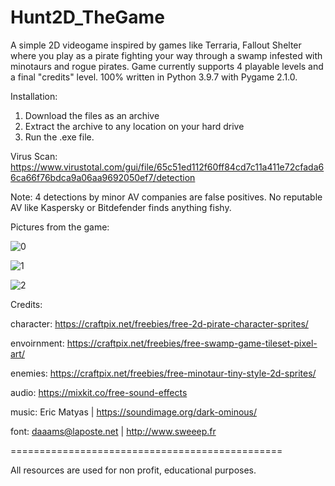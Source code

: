 # Hunt2D_TheGame
A simple 2D videogame inspired by games like Terraria, Fallout Shelter where you play as a pirate fighting your way through a swamp infested with minotaurs and rogue pirates. Game currently supports 4 playable levels and a final "credits" level. 100% written in Python 3.9.7 with Pygame 2.1.0. 

Installation:
1) Download the files as an archive
2) Extract the archive to any location on your hard drive
3) Run the .exe file.

Virus Scan: https://www.virustotal.com/gui/file/65c51ed112f60ff84cd7c11a411e72cfada66ca66f76bdca9a06aa9692050ef7/detection

Note: 4 detections by minor AV companies are false positives. No reputable AV like Kaspersky or Bitdefender finds anything fishy.


Pictures from the game:

![0](https://user-images.githubusercontent.com/96263069/149546130-68095437-bca0-44a1-a092-d7d48ebe9a01.png)

![1](https://user-images.githubusercontent.com/96263069/149546166-c27001bb-3672-4b10-9fac-57c48f7fe525.png)

![2](https://user-images.githubusercontent.com/96263069/149546199-d42aa660-4150-413c-9d4e-d403653728fe.png)

Credits:

character: https://craftpix.net/freebies/free-2d-pirate-character-sprites/

envoirnment: https://craftpix.net/freebies/free-swamp-game-tileset-pixel-art/

enemies: https://craftpix.net/freebies/free-minotaur-tiny-style-2d-sprites/

audio: https://mixkit.co/free-sound-effects

music: Eric Matyas | https://soundimage.org/dark-ominous/

font: daaams@laposte.net | http://www.sweeep.fr

===============================================

All resources are used for non profit, educational purposes.
